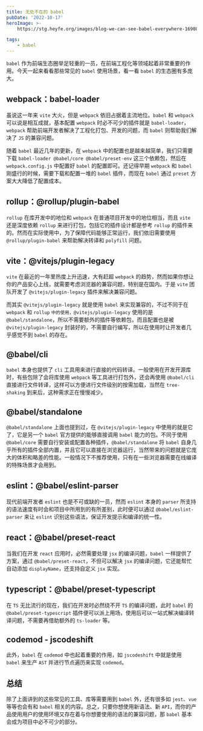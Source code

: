 ```yaml
---
title: 无处不在的 babel
pubDate: '2022-10-17'
heroImage: >-
    https://stg.heyfe.org/images/blog-we-can-see-babel-everywhere-1690811931000.png

tags:
    - babel
---
```


`babel` 作为前端生态圈举足轻重的一员，在前端工程化等领域起着非常重要的作用。今天一起来看看那些常见的 `babel` 使用场景，看一看 `babel` 的生态圈有多庞大。

## webpack：babel-loader

虽说这一年来 `vite` 大火，但是 `webpack` 依旧占据着主流地位。`babel` 和 `webpack` 可以说是相互成就，基本配置 `webpack` 时必不可少的插件就是 `babel-loader`，`webpack` 帮助前端开发者解决了工程化打包、开发的问题，而 `babel` 则帮助我们解决了 `JS` 的兼容问题。

随着 `babel` 最近几年的更新，在 `webpack` 中的配置也是越来越简单，我们只需要下载 `babel-loader @babel/core @babel/preset-env` 这三个依赖包，然后在 `webpack.config.js` 中配置好 `babel` 的配置即可。还记得早期 `webpack` 和 `babel` 刚盛行的时候，需要下载和配置一堆的 `babel` 插件，而现在 `babel` 通过 `preset` 方案大大降低了配置成本。

## rollup：@rollup/plugin-babel

`rollup` 在库开发中的地位和 `webpack` 在普通项目开发中的地位相当，而且 `vite` 还是深度依赖 `rollup` 来进行打包，包括它的插件设计都是参考 `rollup` 的插件来的。然而在实际使用中，为了保障代码能够正常运行，我们依旧需要使用 `@rollup/plugin-babel` 来帮助解决转译和 `polyfill` 问题。

## vite：@vitejs/plugin-legacy

`vite` 在最近的一年里热度上升迅速，大有赶超 `webpack` 的趋势，然而如果你想让你的产品安心上线，就需要考虑浏览器的兼容问题，特别是在国内。于是 `vite` 团队开发了 `@vitejs/plugin-legacy` 插件来解决兼容问题。

而其实 `@vitejs/plugin-legacy` 就是使用 `babel` 来实现兼容的，不过不同于在 `webpack` 和 `rollup` `中的使用，@vitejs/plugin-legacy` 使用的是 `@babel/standalone`，所以不需要额外的插件等依赖包，而且配置也是被 `@vitejs/plugin-legacy` 封装好的，不需要自行编写，所以在使用时让开发者几乎感觉不到 `babel` 的存在。

## @babel/cli

`babel` 本身也提供了 `cli` 工具用来进行直接的代码转译。一般使用在开发开源库时，有些包除了会将库使用 `webpack` 等工具进行打包外，还会再使用 `@babel/cli` 直接进行文件转译，这样可以方便进行文件级别的按需加载，当然在 `tree-shaking` 到来后，这种需求正在慢慢减少。

## @babel/standalone

`@babel/standalone` 上面也提到过，在 `@vitejs/plugin-legacy` 中使用的就是它了，它是另一个 `babel` 官方提供的能够直接调用 `babel` 能力的包。不同于使用 `@babel/core` 需要自行安装或配置各种插件，`@babel/standalone` 将 `babel` 自身几乎所有的插件全部内置，并且它可以直接在浏览器运行，当然带来的问题就是它庞大的体积和略差的性能。一般情况下不推荐使用，只有在一些浏览器需要在线编译的特殊场景才会用到。

## eslint：@babel/eslint-parser

现代前端开发者 `eslint` 也是不可或缺的一员，然而 `eslint` 本身的 `parser` 所支持的语法速度有时会和项目中所用到的有所差别，此时便可以通过 `@babel/eslint-parser` 来让 `eslint` 识别这些语法，保证开发提示和编译的统一性。

## react：@babel/preset-react

当我们在开发 `react` 应用时，必然需要处理 `jsx` 的编译问题，`babel` 一样提供了方案，通过 `@babel/preset-react`，不但可以解决 `jsx` 的编译问题，它还能帮忙自动添加 `displayName`，还支持自定义 `jsx` 实现。

## typescript：@babel/preset-typescript

在 `TS` 无比流行的现在，我们在开发时必然绕不开 `TS` 的编译问题，此时 `babel` 的 `@babel/preset-typescript` 插件便可以派上用场，使用后可以一站式解决编译转译问题，不需要再借助额外的 `ts-loader` 等。

## codemod - jscodeshift

此外，`babel` 在 `codemod` 中也起着重要的作用，如 `jscodeshift` 中就是使用 `babel` 来生产 `AST` 并进行节点遍历来实现 `codemod`。

## 总结

除了上面讲到的这些常见的工具、库等需要用到 `babel` 外，还有很多如 `jest`、`vue` 等等也会有和 `babel` 相关的内容。总之，只要你想使用新语法、新 `API`，而你的产品使用用户的使用环境又存在着与你想要使用的语法的兼容问题，那 `babel` 基本会成为项目中必不可少的部分。